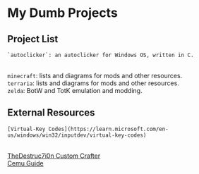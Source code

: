 # My Dumb Projects
## Project List
    `autoclicker`: an autoclicker for Windows OS, written in C.
<br>`minecraft`: lists and diagrams for mods and other resources.
<br>`terraria`: lists and diagrams for mods and other resources.
<br>`zelda`: BotW and TotK emulation and modding.
## External Resources
    [Virtual-Key Codes](https://learn.microsoft.com/en-us/windows/win32/inputdev/virtual-key-codes)
<br>[TheDestruc7i0n Custom Crafter](https://crafting.thedestruc7i0n.ca/)
<br>[Cemu Guide](https://cemu.cfw.guide/)
